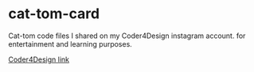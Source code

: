 # cat-tom-card

Cat-tom code files I shared on my Coder4Design instagram account. for entertainment and learning purposes.

[Coder4Design link](https://www.instagram.com/coder4design/?igshid=122vzk4bdic32)
